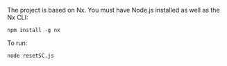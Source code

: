 The project is based on Nx. You must have Node.js installed as well as the Nx CLI:

 ```
npm install -g nx 
```

To run:

```
node resetSC.js
```

